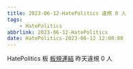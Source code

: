 ```yaml
---
title: 2023-06-12-HatePolitics 違規 0 人
tags:
    - HatePolitics
abbrlink: 2023-06-12-HatePolitics
date: HatePolitics-2023-06-12 12:00:00
---
```

HatePolitics 板 [板規連結](https://www.ptt.cc/bbs/HatePolitics/M.1617115262.A.D60.html)
昨天違規 0 人
